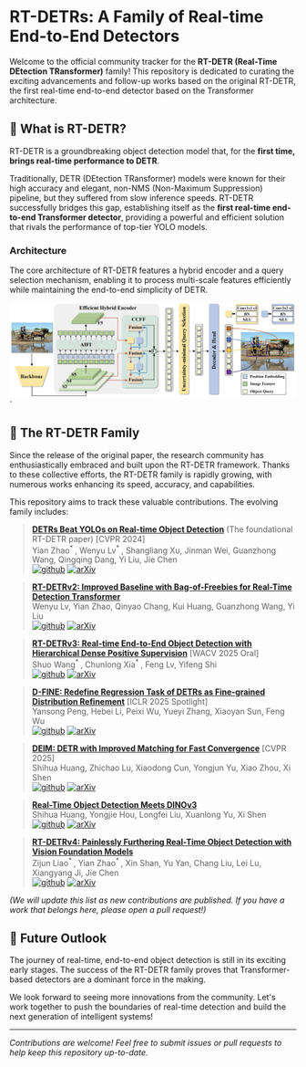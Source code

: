 # RT-DETRs: A Family of Real-time End-to-End Detectors

Welcome to the official community tracker for the **RT-DETR (Real-Time DEtection TRansformer)** family! This repository is dedicated to curating the exciting advancements and follow-up works based on the original RT-DETR, the first real-time end-to-end detector based on the Transformer architecture.

## 🚀 What is RT-DETR?

RT-DETR is a groundbreaking object detection model that, for the **first time, brings real-time performance to DETR**.

Traditionally, DETR (DEtection TRansformer) models were known for their high accuracy and elegant, non-NMS (Non-Maximum Suppression) pipeline, but they suffered from slow inference speeds. RT-DETR successfully bridges this gap, establishing itself as the **first real-time end-to-end Transformer detector**, providing a powerful and efficient solution that rivals the performance of top-tier YOLO models.

### Architecture

The core architecture of RT-DETR features a hybrid encoder and a query selection mechanism, enabling it to process multi-scale features efficiently while maintaining the end-to-end simplicity of DETR.

![RT-DETR Architecture](./assets/rtdetr.png)`


## 🌳 The RT-DETR Family

Since the release of the original paper, the research community has enthusiastically embraced and built upon the RT-DETR framework. Thanks to these collective efforts, the RT-DETR family is rapidly growing, with numerous works enhancing its speed, accuracy, and capabilities.

This repository aims to track these valuable contributions. The evolving family includes:

> [**DETRs Beat YOLOs on Real-time Object Detection**](https://arxiv.org/abs/2304.08069) (The foundational RT-DETR paper) [CVPR 2024] <br>
> Yian Zhao<sup>* </sup>, Wenyu Lv<sup>* </sup>, Shangliang Xu, Jinman Wei, Guanzhong Wang, Qingqing Dang, Yi Liu, Jie Chen <br>
[![github](https://img.shields.io/badge/-Github-black?logo=github)](https://github.com/lyuwenyu/RT-DETR)  [![arXiv](https://img.shields.io/badge/Arxiv-2304.08069-b31b1b.svg?logo=arXiv)](https://arxiv.org/abs/2304.08069) <br>

> [**RT-DETRv2: Improved Baseline with Bag-of-Freebies for Real-Time Detection Transformer**](https://arxiv.org/abs/2407.17140) <br>
> Wenyu Lv, Yian Zhao, Qinyao Chang, Kui Huang, Guanzhong Wang, Yi Liu <br>
[![github](https://img.shields.io/badge/-Github-black?logo=github)](https://github.com/lyuwenyu/RT-DETR)  [![arXiv](https://img.shields.io/badge/Arxiv-2407.17140-b31b1b.svg?logo=arXiv)](https://arxiv.org/abs/2407.17140) <br>

> [**RT-DETRv3: Real-time End-to-End Object Detection with Hierarchical Dense Positive Supervision**](https://arxiv.org/abs/2409.08475) [WACV 2025 Oral] <br>
> Shuo Wang<sup>* </sup>, Chunlong Xia<sup>* </sup>, Feng Lv, Yifeng Shi <br>
[![github](https://img.shields.io/badge/-Github-black?logo=github)](https://github.com/clxia12/RT-DETRv3)  [![arXiv](https://img.shields.io/badge/Arxiv-2409.08475-b31b1b.svg?logo=arXiv)](https://arxiv.org/abs/2409.08475) <br>

> [**D-FINE: Redefine Regression Task of DETRs as Fine-grained Distribution Refinement**](https://arxiv.org/abs/2410.13842) [ICLR 2025 Spotlight] <br>
> Yansong Peng, Hebei Li, Peixi Wu, Yueyi Zhang, Xiaoyan Sun, Feng Wu <br>
[![github](https://img.shields.io/badge/-Github-black?logo=github)](https://github.com/Peterande/D-FINE)  [![arXiv](https://img.shields.io/badge/Arxiv-2410.13842-b31b1b.svg?logo=arXiv)](https://arxiv.org/abs/2410.13842) <br>


> [**DEIM: DETR with Improved Matching for Fast Convergence**](https://arxiv.org/abs/2412.04234) [CVPR 2025] <br>
> Shihua Huang, Zhichao Lu, Xiaodong Cun, Yongjun Yu, Xiao Zhou, Xi Shen <br>
[![github](https://img.shields.io/badge/-Github-black?logo=github)](https://github.com/Intellindust-AI-Lab/DEIM)  [![arXiv](https://img.shields.io/badge/Arxiv-2412.04234-b31b1b.svg?logo=arXiv)](https://arxiv.org/abs/2412.04234) <br>

> [**Real-Time Object Detection Meets DINOv3**](https://arxiv.org/abs/2509.20787) <br>
> Shihua Huang, Yongjie Hou, Longfei Liu, Xuanlong Yu, Xi Shen <br>
[![github](https://img.shields.io/badge/-Github-black?logo=github)](https://github.com/Intellindust-AI-Lab/DEIMv2)  [![arXiv](https://img.shields.io/badge/Arxiv-2509.20787-b31b1b.svg?logo=arXiv)](https://arxiv.org/abs/2509.20787) <br>


> [**RT-DETRv4: Painlessly Furthering Real-Time Object Detection with Vision Foundation Models**](https://arxiv.org/abs/2510.25257) <br>
> Zijun Liao<sup>* </sup>, Yian Zhao<sup>* </sup>, Xin Shan, Yu Yan, Chang Liu, Lei Lu, Xiangyang Ji, Jie Chen <br>
[![github](https://img.shields.io/badge/-Github-black?logo=github)](https://github.com/RT-DETRs/RT-DETRv4)  [![arXiv](https://img.shields.io/badge/Arxiv-2510.25257-b31b1b.svg?logo=arXiv)](https://arxiv.org/abs/2510.25257) <br>


*(We will update this list as new contributions are published. If you have a work that belongs here, please open a pull request!)*

## 🔮 Future Outlook

The journey of real-time, end-to-end object detection is still in its exciting early stages. The success of the RT-DETR family proves that Transformer-based detectors are a dominant force in the making.

We look forward to seeing more innovations from the community. Let's work together to push the boundaries of real-time detection and build the next generation of intelligent systems!

---

*Contributions are welcome! Feel free to submit issues or pull requests to help keep this repository up-to-date.*
